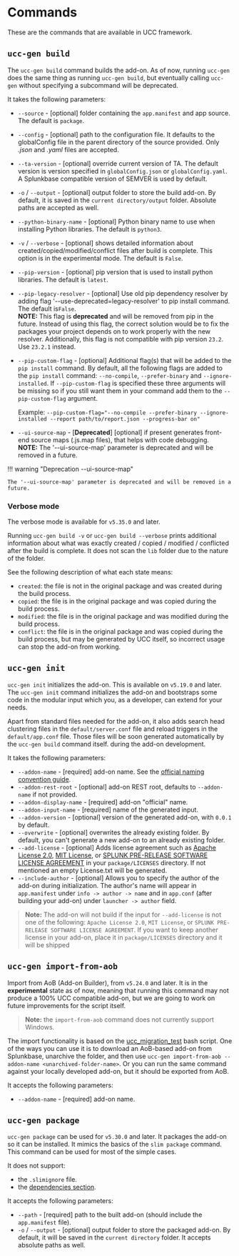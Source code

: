# Commands

These are the commands that are available in UCC framework.

## `ucc-gen build`

The `ucc-gen build` command builds the add-on. As of now, running `ucc-gen` does the same thing as running `ucc-gen build`,
but eventually calling `ucc-gen` without specifying a subcommand will be
deprecated.

It takes the following parameters:

* `--source` - [optional] folder containing the `app.manifest` and app
    source. The default is `package`.
* `--config` - [optional] path to the configuration file. It defaults to
    the globalConfig file in the parent directory of the source provided.
    Only *.json* and *.yaml* files are accepted.
* `--ta-version` - [optional] override current version of TA. The default
    version is version specified in `globalConfig.json` or `globalConfig.yaml`.
    A Splunkbase compatible version of SEMVER is used by default.
* `-o` / `--output` - [optional] output folder to store the build add-on.
   By default, it is saved in the `current directory/output` folder.
    Absolute paths are accepted as well.
* `--python-binary-name` - [optional] Python binary name to use when
    installing Python libraries. The default is `python3`.
* `-v` / `--verbose` - [optional] shows detailed information about
    created/copied/modified/conflict files after build is complete.
    This option is in the experimental mode. The default is `False`.
* `--pip-version` - [optional] pip version that is used to install python libraries. The default is `latest`.
* `--pip-legacy-resolver` - [optional] Use old pip dependency resolver by adding flag '--use-deprecated=legacy-resolver'
    to pip install command. The default is`False`.
    </br> **NOTE:** This flag is **deprecated** and will be removed from pip in the future.
    Instead of using this flag, the correct solution would be to fix the packages your project depends on to work properly with the new resolver. Additionally, this flag is not compatible with pip version `23.2`. Use `23.2.1` instead.
* `--pip-custom-flag` - [optional] Additional flag(s) that will be added to the `pip install` command.
    By default, all the following flags are added to the `pip install` command: `--no-compile`, `--prefer-binary` and `--ignore-installed`.
    If `--pip-custom-flag` is specified these three arguments will be missing so if you still want them in your command add them to the `--pip-custom-flag` argument.

    Example:  `--pip-custom-flag="--no-compile --prefer-binary --ignore-installed --report path/to/report.json --progress-bar on"`

* `--ui-source-map` - [**Deprecated**] [optional] if present generates front-end source maps (.js.map files), that helps with code debugging. </br> **NOTE:** The '--ui-source-map' parameter is deprecated and will be removed in a future.

!!! warning "Deprecation --ui-source-map"

    The '--ui-source-map' parameter is deprecated and will be removed in a future.


### Verbose mode

The verbose mode is available for `v5.35.0` and later.

Running `ucc-gen build -v` or `ucc-gen build --verbose` prints additional information about
what was exactly created / copied / modified / conflicted after the build is complete. It does
not scan the `lib` folder due to the nature of the folder.

See the following description of what each state means:

* `created`: the file is not in the original package and was created during the build process.
* `copied`: the file is in the original package and was copied during the build process.
* `modified`: the file is in the original package and was modified during the build process.
* `conflict`: the file is in the original package and was copied during the build process, but may be generated by UCC itself, so incorrect usage can stop the add-on from working.

## `ucc-gen init`

`ucc-gen init` initializes the add-on. This is available on `v5.19.0` and later.
The `ucc-gen init` command initializes the add-on and bootstraps some code in the
modular input which you, as a developer, can extend for your needs.

Apart from standard files needed for the add-on, it also adds search head
clustering files in the `default/server.conf` file and reload triggers in the
`default/app.conf` file. Those files will be soon generated automatically by the
`ucc-gen build` command itself.
during the add-on development.

It takes the following parameters:

* `--addon-name` - [required] add-on name. See the
    [official naming convention guide](https://dev.splunk.com/enterprise/docs/releaseapps/splunkbase/namingguidelines/).
* `--addon-rest-root` - [optional] add-on REST root, defaults to `--addon-name` if not provided.
* `--addon-display-name` - [required] add-on "official" name.
* `--addon-input-name` - [required] name of the generated input.
* `--addon-version` - [optional] version of the generated add-on, with `0.0.1` by default.
* `--overwrite` - [optional] overwrites the already existing folder. By default, you can't generate a new add-on to an already existing folder.
* `--add-license` - [optional] Adds license agreement such as [Apache License 2.0](https://www.apache.org/licenses/LICENSE-2.0.txt), [MIT License](https://mit-license.org/), or
[SPLUNK PRE-RELEASE SOFTWARE LICENSE AGREEMENT](https://www.splunk.com/en_us/legal/splunk-pre-release-software-license-agreement.html) in your `package/LICENSES` directory. If not mentioned an empty License.txt will be generated.
* `--include-author` - [optional] Allows you to specify the author of the add-on during initialization. The author's name will appear in `app.manifest` under `info -> author -> name` and in `app.conf` (after building your add-on) under `launcher -> author` field.

> **Note:** The add-on will not build if the input for `--add-license` is not one of the following: `Apache License 2.0`, `MIT License`, or `SPLUNK PRE-RELEASE SOFTWARE LICENSE AGREEMENT`. If you want to keep another license in your add-on, place it in `package/LICENSES` directory and it will be shipped

## `ucc-gen import-from-aob`

Import from AoB (Add-on Builder), from `v5.24.0` and later. It is in the
**experimental** state as of now, meaning that running this command may not
produce a 100% UCC compatible add-on, but we are going to work on future
improvements for the script itself.

> **Note:** the `import-from-aob` command does not currently support Windows.

The import functionality is based on the
[ucc_migration_test](https://github.com/tmartin14/ucc_migration_test) bash
script.
One of the ways you can use it is to download an AoB-based add-on from
Splunkbase, unarchive the folder, and then use
`ucc-gen import-from-aob --addon-name <unarchived-folder-name>`. Or you can
run the same command against your locally developed add-on, but it should be
exported from AoB.

It accepts the following parameters:

* `--addon-name` - [required] add-on name.

## `ucc-gen package`

`ucc-gen package` can be used for `v5.30.0` and later. It packages the add-on so it can be installed.
It mimics the basics of the `slim package` command. This command can be used for most of the simple cases.

It does not support:

* the `.slimignore` file.
* the [dependencies section](https://dev.splunk.com/enterprise/docs/releaseapps/packageapps/packagingtoolkit/#Dependencies-section).

It accepts the following parameters:

* `--path` - [required] path to the built add-on (should include the `app.manifest` file).
* `-o` / `--output` - [optional] output folder to store the packaged add-on.
    By default, it will be saved in the `current directory` folder.
    It accepts absolute paths as well.
